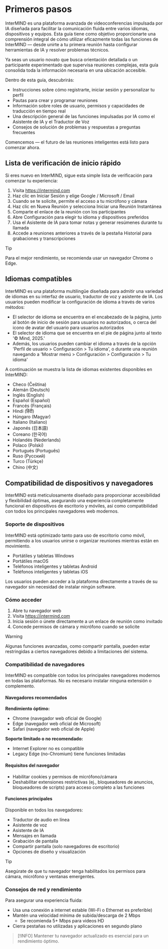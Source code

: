 # Primeros pasos

InterMIND es una plataforma avanzada de videoconferencias impulsada por IA diseñada para facilitar la comunicación fluida entre varios idiomas, dispositivos y equipos. Esta guía tiene como objetivo proporcionarte una comprensión integral de cómo utilizar eficazmente todas las funciones de InterMIND — desde unirte a tu primera reunión hasta configurar herramientas de IA y resolver problemas técnicos.

Ya seas un usuario novato que busca orientación detallada o un participante experimentado que supervisa reuniones complejas, esta guía consolida toda la información necesaria en una ubicación accesible.

Dentro de esta guía, descubrirás:

- Instrucciones sobre cómo registrarte, iniciar sesión y personalizar tu perfil
- Pautas para crear y programar reuniones
- Información sobre roles de usuario, permisos y capacidades de traducción en tiempo real
- Una descripción general de las funciones impulsadas por IA como el Asistente de IA y el Traductor de Voz
- Consejos de solución de problemas y respuestas a preguntas frecuentes

Comencemos — el futuro de las reuniones inteligentes está listo para comenzar ahora.

## Lista de verificación de inicio rápido

Si eres nuevo en InterMIND, sigue esta simple lista de verificación para comenzar tu experiencia:

1. Visita https://intermind.com
2. Haz clic en Iniciar Sesión y elige Google / Microsoft / Email
3. Cuando se te solicite, permite el acceso a tu micrófono y cámara
4. Haz clic en Nueva Reunión y selecciona Iniciar una Reunión Instantánea
5. Comparte el enlace de la reunión con los participantes
6. Abre Configuración para elegir tu idioma y dispositivos preferidos
7. Usa el Asistente de IA para tomar notas y generar resúmenes durante tu llamada
8. Accede a reuniones anteriores a través de la pestaña Historial para grabaciones y transcripciones

> [!TIP]
> Para el mejor rendimiento, se recomienda usar un navegador Chrome o Edge.

## Idiomas compatibles

InterMIND es una plataforma multilingüe diseñada para admitir una variedad de idiomas en su interfaz de usuario, traductor de voz y asistente de IA. Los usuarios pueden modificar la configuración de idioma a través de varios métodos:

- El selector de idioma se encuentra en el encabezado de la página, junto al botón de inicio de sesión para usuarios no autorizados, o cerca del icono de avatar del usuario para usuarios autorizados
- El selector de idioma que se encuentra en el pie de página junto al texto '© Mind, 2025.'
- Además, los usuarios pueden cambiar el idioma a través de la opción 'Perfil de usuario > Configuración > Tu idioma', o durante una reunión navegando a 'Mostrar menú > Configuración > Configuración > Tu idioma'

A continuación se muestra la lista de idiomas existentes disponibles en InterMIND:

- Checo (Čeština)
- Alemán (Deutsch)
- Inglés (English)
- Español (Español)
- Francés (Français)
- Hindi (हिंदी)
- Húngaro (Magyar)
- Italiano (Italiano)
- Japonés (日本語)
- Coreano (한국어)
- Holandés (Nederlands)
- Polaco (Polski)
- Portugués (Português)
- Ruso (Русский)
- Turco (Türkçe)
- Chino (中文)

## Compatibilidad de dispositivos y navegadores

InterMIND está meticulosamente diseñado para proporcionar accesibilidad y flexibilidad óptimas, asegurando una experiencia completamente funcional en dispositivos de escritorio y móviles, así como compatibilidad con todos los principales navegadores web modernos.

### Soporte de dispositivos

InterMIND está optimizado tanto para uso de escritorio como móvil, permitiendo a los usuarios unirse o organizar reuniones mientras están en movimiento.

- Portátiles y tabletas Windows
- Portátiles macOS
- Teléfonos inteligentes y tabletas Android
- Teléfonos inteligentes y tabletas iOS

Los usuarios pueden acceder a la plataforma directamente a través de su navegador sin necesidad de instalar ningún software.

### Cómo acceder

1. Abre tu navegador web
2. Visita https://intermind.com
3. Inicia sesión o únete directamente a un enlace de reunión como invitado
4. Concede permisos de cámara y micrófono cuando se solicite

> [!WARNING]
> Algunas funciones avanzadas, como compartir pantalla, pueden estar restringidas a ciertos navegadores debido a limitaciones del sistema.

### Compatibilidad de navegadores

InterMIND es compatible con todos los principales navegadores modernos en todas las plataformas. No es necesario instalar ninguna extensión o complemento.

#### Navegadores recomendados

**Rendimiento óptimo:**

- Chrome (navegador web oficial de Google)
- Edge (navegador web oficial de Microsoft)
- Safari (navegador web oficial de Apple)

**Soporte limitado o no recomendado:**

- Internet Explorer no es compatible
- Legacy Edge (no-Chromium) tiene funciones limitadas

#### Requisitos del navegador

- Habilitar cookies y permisos de micrófono/cámara
- Deshabilitar extensiones restrictivas (ej., bloqueadores de anuncios, bloqueadores de scripts) para acceso completo a las funciones

#### Funciones principales

Disponible en todos los navegadores:

- Traductor de audio en línea
- Asistente de voz
- Asistente de IA
- Mensajes en llamada
- Grabación de pantalla
- Compartir pantalla (solo navegadores de escritorio)
- Opciones de diseño y visualización

> [!TIP]
> Asegúrate de que tu navegador tenga habilitados los permisos para cámara, micrófono y ventanas emergentes.

### Consejos de red y rendimiento

Para asegurar una experiencia fluida:

- Usa una conexión a internet estable (Wi-Fi o Ethernet es preferible)
- Mantén una velocidad mínima de subida/descarga de 2 Mbps
  - Se recomienda 5+ Mbps para videos HD
- Cierra pestañas no utilizadas y aplicaciones en segundo plano

> [!INFO]
> Mantener tu navegador actualizado es esencial para un rendimiento óptimo.